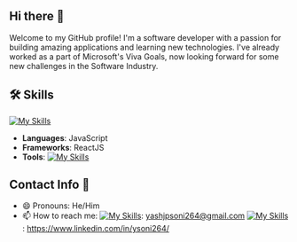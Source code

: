 ## Hi there 👋

Welcome to my GitHub profile! I'm a software developer with a passion for building amazing applications and learning new technologies.
I've already worked as a part of Microsoft's Viva Goals, now looking forward for some new challenges in the Software Industry.

## 🛠️ Skills
[![My Skills](https://skillicons.dev/icons?i=js,html,css,react,jest)](https://skillicons.dev)
- **Languages**: JavaScript
- **Frameworks**: ReactJS
- **Tools**: [![My Skills](https://skillicons.dev/icons?i=git,docker,vscode)](https://skillicons.dev)

## Contact Info 🤙
- 😄 Pronouns: He/Him
- 📫 How to reach me: 
[![My Skills](https://skillicons.dev/icons?i=gmail)](https://skillicons.dev): yashjpsoni264@gmail.com
[![My Skills](https://skillicons.dev/icons?i=linkedin)](https://skillicons.dev): https://www.linkedin.com/in/ysoni264/
<!--
**Yash-Soni/Yash-Soni** is a ✨ _special_ ✨ repository because its `README.md` (this file) appears on your GitHub profile.

Here are some ideas to get you started:

- 🔭 I’m currently working on ...
- 🌱 I’m currently learning ...
- 👯 I’m looking to collaborate on ...
- 🤔 I’m looking for help with ...
- 💬 Ask me about ...
- 📫 How to reach me: ...
- 😄 Pronouns: ...
- ⚡ Fun fact: ...
-->
